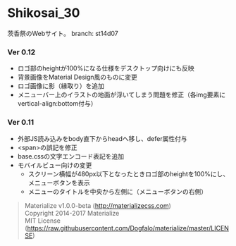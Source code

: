 # Shikosai_30
茨香祭のWebサイト。
branch: st14d07

### Ver 0.12
- ロゴ部のheightが100%になる仕様をデスクトップ向けにも反映
- 背景画像をMaterial Design風のものに変更
- ロゴ画像に影（縁取り）を追加
- メニューバー上のイラストの地面が浮いてしまう問題を修正（各img要素にvertical-align:bottom付与）

### Ver 0.11
- 外部JS読み込みをbody直下からheadへ移し、defer属性付与
- &lt;span&gt;の誤記を修正
- base.cssの文字エンコード表記を追加
- モバイルビュー向けの変更
  - スクリーン横幅が480px以下となったときロゴ部のheightを100%にし、メニューボタンを表示
  - メニューのタイトルを中央から左側に（メニューボタンの右側）


> Materialize v1.0.0-beta (http://materializecss.com)  
> Copyright 2014-2017 Materialize  
> MIT License (https://raw.githubusercontent.com/Dogfalo/materialize/master/LICENSE)  
